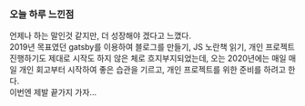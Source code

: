 ### 오늘 하루 느낀점

언제나 하는 말인것 같지만, 더 성장해야 겠다고 느꼈다.  
2019년 목표였던 gatsby를 이용하여 블로그를 만들기, JS 노란책 읽기, 개인 프로젝트 진행하기도 제대로 시작도 하지 않은 체로 흐지부지되었는데,
오는 2020년에는 매일 매일 개인 회고부터 시작하여 좋은 습관을 기르고, 개인 프로젝트를 위한 준비를 하려고 한다.  
이번엔 제발 끝가지 가자...